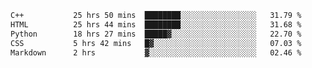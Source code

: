 <!--START_SECTION:waka-->

```txt
C++           25 hrs 50 mins  ████████░░░░░░░░░░░░░░░░░   31.79 %
HTML          25 hrs 44 mins  ████████░░░░░░░░░░░░░░░░░   31.68 %
Python        18 hrs 27 mins  █████▓░░░░░░░░░░░░░░░░░░░   22.70 %
CSS           5 hrs 42 mins   █▓░░░░░░░░░░░░░░░░░░░░░░░   07.03 %
Markdown      2 hrs           ▓░░░░░░░░░░░░░░░░░░░░░░░░   02.46 %
```

<!--END_SECTION:waka-->
